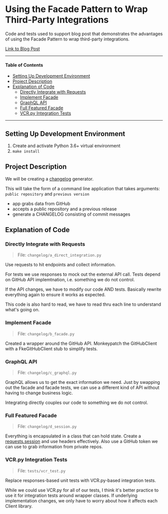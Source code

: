 # Using the Facade Pattern to Wrap Third-Party Integrations

Code and tests used to support blog post that demonstrates the advantages of using the Facade Pattern to wrap third-party integrations.

[Link to Blog Post](https://alysivji.github.io/clean-architecture-with-the-facade-pattern.html)

---

#### Table of Contents

<!-- TOC -->

- [Setting Up Development Environment](#setting-up-development-environment)
- [Project Description](#project-description)
- [Explanation of Code](#explanation-of-code)
  - [Directly Integrate with Requests](#directly-integrate-with-requests)
  - [Implement Facade](#implement-facade)
  - [GraphQL API](#graphql-api)
  - [Full Featured Facade](#full-featured-facade)
  - [VCR.py Integration Tests](#vcrpy-integration-tests)

<!-- /TOC -->

---

## Setting Up Development Environment

1. Create and activate Python 3.6+ virtual environment
1. `make install`

## Project Description

We will be creating a [changelog](https://en.wikipedia.org/wiki/Changelog) generator.

This will take the form of a command line application that takes arguments: `public repository` and `previous version`

- app grabs data from GitHub
- accepts a public repository and a previous release
- generate a CHANGELOG consisting of commit messages

## Explanation of Code

### Directly Integrate with Requests

> File: `changelog/a_direct_integration.py`

Use requests to hit endpoints
and collect information.

For tests we use responses to mock out
the external API call.
Tests depend on GitHub API implemtnation,
i.e. something we do not control.

If the API changes,
we have to modify our code AND tests.
Basically rewrite everything again
to ensure it works as expected.

This code is also hard to read,
we have to read thru each line to
understand what's going on.

### Implement Facade

> File: `changelog/b_facade.py`

Created a wrapper around the GitHub API.
Monkeypatch the GitHubClient with
a FkeGitHubClient stub to simplify tests.

### GraphQL API

> File: `changelog/c_graphql.py`

GraphQL allows us to get the exact information we need.
Just by swapping out the facade and facade tests,
we can use a different kind of API
without having to change business logic.

Integrating directly couples our code
to something we do not control.

### Full Featured Facade

> File: `changelog/d_session.py`

Everything is encapsulated in a class
that can hold state.
Create a
[requests.session](https://requests.readthedocs.io/en/master/user/advanced/)
and use headers effectively.
Also use a GitHub token we can use
to grab information from private repos.

### VCR.py Integration Tests

> File: `tests/vcr_test.py`

Replace responses-based unit tests
with VCR.py-based integration tests.

While we could use VCR.py for all of our tests,
I think it's better practice
to use it for integration tests around wrapper classes.
If underlying implementation changes,
we only have to worry about how it affects each Client library.
